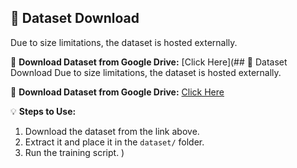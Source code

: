 ## 📂 Dataset Download
Due to size limitations, the dataset is hosted externally.

🔗 **Download Dataset from Google Drive:** [Click Here](## 📂 Dataset Download
Due to size limitations, the dataset is hosted externally.

🔗 **Download Dataset from Google Drive:** [Click Here]([https://drive.google.com/drive/folders/15ql0yohFd1jHFLV25mplCITT4LLHOl71?usp=drive_link])  

💡 **Steps to Use:**
1. Download the dataset from the link above.
2. Extract it and place it in the `dataset/` folder.
3. Run the training script.
)  



